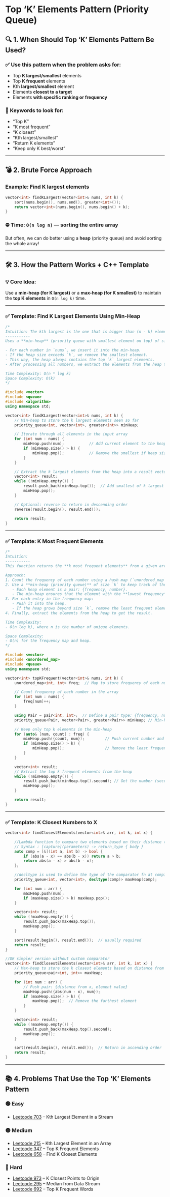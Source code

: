 # Top ‘K’ Elements Pattern (Priority Queue)

## 🔍 1. When Should Top ‘K’ Elements Pattern Be Used?

### ✅ Use this pattern when the problem asks for:
- Top **K largest/smallest** elements
- Top **K frequent** elements
- Kth **largest/smallest** element
- Elements **closest to a target**
- Elements **with specific ranking or frequency**

### 🧠 Keywords to look for:
- “Top K”
- “K most frequent”
- “K closest”
- “Kth largest/smallest”
- “Return K elements”
- “Keep only K best/worst”

---

## 💣 2. Brute Force Approach

### Example: Find K largest elements
```cpp
vector<int> findKLargest(vector<int>& nums, int k) {
    sort(nums.begin(), nums.end(), greater<int>());
    return vector<int>(nums.begin(), nums.begin() + k);
}
```

### ⛔ Time: `O(n log n)` — sorting the entire array

But often, we can do better using a **heap** (priority queue) and avoid sorting the whole array!

---

## 🛠️ 3. How the Pattern Works + C++ Template

### 💡 Core Idea:
Use a **min-heap (for K largest)** or a **max-heap (for K smallest)** to maintain the **top K elements** in `O(n log k)` time.

---

### ✅ Template: Find K Largest Elements Using Min-Heap

```cpp
/*
Intuition: The kth largest is the one that is bigger than (n - k) elements, so we will pop out all the n-k smaller elements, then the top of the heap will be the kth largest element.
-----------
Uses a **min-heap** (priority queue with smallest element on top) of size `k` to keep track of the largest `k` elements seen so far.

- For each number in `nums`, we insert it into the min-heap.
- If the heap size exceeds `k`, we remove the smallest element.
- This way, the heap always contains the top `k` largest elements.
- After processing all numbers, we extract the elements from the heap to a result vector.

Time Complexity: O(n * log k)
Space Complexity: O(k)
*/

#include <vector>
#include <queue>
#include <algorithm>
using namespace std;

vector<int> findKLargest(vector<int>& nums, int k) {
    // Min-heap to store the k largest elements seen so far
    priority_queue<int, vector<int>, greater<int>> minHeap;

    // Iterate through all elements in the input array
    for (int num : nums) {
        minHeap.push(num);           // Add current element to the heap
        if (minHeap.size() > k) {
            minHeap.pop();           // Remove the smallest if heap size exceeds k
        }
    }

    // Extract the k largest elements from the heap into a result vector
    vector<int> result;
    while (!minHeap.empty()) {
        result.push_back(minHeap.top());  // Add smallest of k largest to result
        minHeap.pop();
    }

    // Optional: reverse to return in descending order
    reverse(result.begin(), result.end());
    
    return result;
}

```

---

### ✅ Template: K Most Frequent Elements

```cpp
/*
Intuition:
-----------
This function returns the **k most frequent elements** from a given array `nums`.

Approach:
1. Count the frequency of each number using a hash map (`unordered_map`).
2. Use a **min-heap (priority queue)** of size `k` to keep track of the top k elements by frequency.
   - Each heap element is a pair: {frequency, number}.
   - The min-heap ensures that the element with the **lowest frequency** among the top k is at the top.
3. For each entry in the frequency map:
   - Push it into the heap.
   - If the heap grows beyond size `k`, remove the least frequent element.
4. Finally, extract the elements from the heap to get the result.

Time Complexity: 
- O(n log k), where n is the number of unique elements.

Space Complexity:
- O(n) for the frequency map and heap.
*/

#include <vector>
#include <unordered_map>
#include <queue>
using namespace std;

vector<int> topKFrequent(vector<int>& nums, int k) {
    unordered_map<int, int> freq;  // Map to store frequency of each number

    // Count frequency of each number in the array
    for (int num : nums) {
        freq[num]++;
    }

    using Pair = pair<int, int>;  // Define a pair type: {frequency, number}
    priority_queue<Pair, vector<Pair>, greater<Pair>> minHeap; // Min-heap based on frequency

    // Keep only top k elements in the min-heap
    for (auto& [num, count] : freq) {
        minHeap.push({count, num});         // Push current number and its frequency
        if (minHeap.size() > k) {
            minHeap.pop();                  // Remove the least frequent element
        }
    }

    vector<int> result;
    // Extract the top k frequent elements from the heap
    while (!minHeap.empty()) {
        result.push_back(minHeap.top().second); // Get the number (second element of pair)
        minHeap.pop();
    }

    return result;
}

```

---

### ✅ Template: K Closest Numbers to X

```cpp
vector<int> findClosestElements(vector<int>& arr, int k, int x) {

    //Lambda function to compare two elements based on their distance to x
    // Syntax : [capture](parameters) -> return_type { body }
    auto comp = [&](int a, int b) -> bool {
        if (abs(a - x) == abs(b - x)) return a > b;
        return abs(a - x) > abs(b - x);
    };

    //decltype is used to define the type of the comparator fn at compile time
    priority_queue<int, vector<int>, decltype(comp)> maxHeap(comp);

    for (int num : arr) {
        maxHeap.push(num);
        if (maxHeap.size() > k) maxHeap.pop();
    }

    vector<int> result;
    while (!maxHeap.empty()) {
        result.push_back(maxHeap.top());
        maxHeap.pop();
    }

    sort(result.begin(), result.end());  // usually required
    return result;
}

//OR simpler version without custom comparator
vector<int> findClosestElements(vector<int>& arr, int k, int x) {
    // Max-heap to store the k closest elements based on distance from x
    priority_queue<pair<int, int>> maxHeap;

    for (int num : arr) {
        // Push pair: {distance from x, element value}
        maxHeap.push({abs(num - x), num});
        if (maxHeap.size() > k) {
            maxHeap.pop();  // Remove the farthest element
        }
    }

    vector<int> result;
    while (!maxHeap.empty()) {
        result.push_back(maxHeap.top().second);
        maxHeap.pop();
    }

    sort(result.begin(), result.end());  // Return in ascending order
    return result;
}

```

---

## 📚 4. Problems That Use the Top ‘K’ Elements Pattern

### 🟢 Easy
- [Leetcode 703](https://leetcode.com/problems/kth-largest-element-in-a-stream/) – Kth Largest Element in a Stream

### 🟡 Medium
- [Leetcode 215](https://leetcode.com/problems/kth-largest-element-in-an-array/) – Kth Largest Element in an Array
- [Leetcode 347](https://leetcode.com/problems/top-k-frequent-elements/) – Top K Frequent Elements
- [Leetcode 658](https://leetcode.com/problems/find-k-closest-elements/) – Find K Closest Elements

### 🔴 Hard
- [Leetcode 973](https://leetcode.com/problems/k-closest-points-to-origin/) – K Closest Points to Origin
- [Leetcode 295](https://leetcode.com/problems/find-median-from-data-stream/) – Median from Data Stream
- [Leetcode 692](https://leetcode.com/problems/top-k-frequent-words/) – Top K Frequent Words

